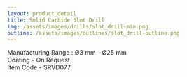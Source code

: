 ```yaml
---
layout: product_detail
title: Solid Carbide Slot Drill
img: /assets/images/drills/slot_drill-min.png
outline: /assets/images/outlines/slot_drill-outline.png
---
```

Manufacturing Range : Ø3 mm - Ø25 mm<br>
Coating - On Request<br>
Item Code - SRVD077